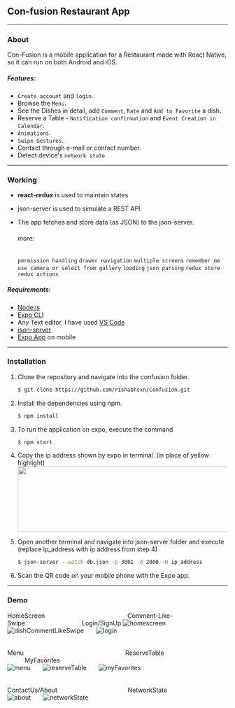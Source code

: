 ## Con-fusion Restaurant App
---

### About  
Con-Fusion is a mobile application for a Restaurant made with React Native, so it can run on both Android and iOS.  

##### Features:  
* `Create account` and `login`.
* Browse the `Menu`.
* See the Dishes in detail, add `Comment`, `Rate` and `Add to Favorite` a dish.
* Reserve a Table - `Notification confirmation` and `Event Creation in Calendar`.
* `Animations`.
* `Swipe Gestures`.
* Contact through e-mail or contact number.
* Detect device's `network state`.
---

### Working
* **react-redux** is used to maintain states
* json-server is used to simulate a REST API.   
* The app fetches and store data (as JSON) to the json-server.  

    ###### more: 
    `permission handling` `drawer navigation` `multiple screens` `remember me` `use camera or select from gallery` `loading` `json parsing` `redux store` `redux actions`

##### Requirements:  
* [Node.js](https://nodejs.org/en/)
* [Expo CLI](https://docs.expo.io/versions/latest/workflow/expo-cli/)  
* Any Text editor, I have used [VS Code](https://code.visualstudio.com/)  
* [json-server](https://www.npmjs.com/package/json-server)
* [Expo App](https://play.google.com/store/apps/details?id=host.exp.exponent&hl=en_IN) on mobile
 
---

### Installation  
1. Clone the repository and navigate into the confusion folder.
   ```bash
   $ git clone https://github.com/rishabhsxn/Confusion.git   
   ```         
2. Install the dependencies using npm.     
    ```bash
   $ npm install   
    ```  
3. To run the application on expo, execute the command   
    ```bash
   $ npm start   
    ```   
4. Copy the ip address shown by expo in terminal. (in place of yellow highlight)
   <img src="https://i.ibb.co/KsRJ9mG/Annotation-2020-03-31-004126.jpg" height="150" width="600"/>  

5. Open another terminal and navigate into json-server folder and execute (replace ip_address with ip address from step 4) 
   ```bash
   $ json-server --watch db.json -p 3001 -d 2000 -H ip_address
   ```  

6. Scan the QR code on your mobile phone with the Expo app.
---

### Demo  
  
HomeScreen&nbsp;&nbsp;&nbsp;&nbsp;&nbsp;&nbsp;&nbsp;&nbsp;&nbsp;&nbsp;&nbsp;&nbsp;&nbsp;&nbsp;&nbsp;&nbsp;&nbsp;&nbsp;&nbsp;&nbsp;&nbsp;&nbsp;&nbsp;&nbsp;&nbsp;&nbsp;&nbsp;&nbsp;&nbsp;&nbsp;&nbsp;&nbsp;&nbsp;&nbsp;&nbsp;&nbsp;&nbsp;&nbsp;&nbsp;&nbsp;&nbsp;&nbsp;&nbsp;&nbsp;&nbsp;&nbsp;&nbsp;&nbsp;Comment-Like-Swipe&nbsp;&nbsp;&nbsp;&nbsp;&nbsp;&nbsp;&nbsp;&nbsp;&nbsp;&nbsp;&nbsp;&nbsp;&nbsp;&nbsp;&nbsp;&nbsp;&nbsp;&nbsp;&nbsp;&nbsp;&nbsp;&nbsp;&nbsp;&nbsp;&nbsp;&nbsp;&nbsp;&nbsp;&nbsp;&nbsp;&nbsp;&nbsp;&nbsp;Login/SignUp
![homescreen](https://media.giphy.com/media/f8OoEYPAaJ2OFpWguO/giphy.gif)&nbsp;&nbsp;&nbsp;&nbsp;&nbsp;&nbsp;&nbsp;![dishCommentLikeSwipe](https://media.giphy.com/media/eHjMxTXVSrItUwCM9I/giphy.gif)&nbsp;&nbsp;&nbsp;&nbsp;&nbsp;&nbsp;&nbsp;![login](https://media.giphy.com/media/RK4lzhqpzcelpSFf8G/giphy.gif)    
</br>
</br>
Menu&nbsp;&nbsp;&nbsp;&nbsp;&nbsp;&nbsp;&nbsp;&nbsp;&nbsp;&nbsp;&nbsp;&nbsp;&nbsp;&nbsp;&nbsp;&nbsp;&nbsp;&nbsp;&nbsp;&nbsp;&nbsp;&nbsp;&nbsp;&nbsp;&nbsp;&nbsp;&nbsp;&nbsp;&nbsp;&nbsp;&nbsp;&nbsp;&nbsp;&nbsp;&nbsp;&nbsp;&nbsp;&nbsp;&nbsp;&nbsp;&nbsp;&nbsp;&nbsp;&nbsp;&nbsp;&nbsp;&nbsp;&nbsp;&nbsp;&nbsp;&nbsp;&nbsp;&nbsp;&nbsp;&nbsp;&nbsp;&nbsp;&nbsp;&nbsp;ReserveTable&nbsp;&nbsp;&nbsp;&nbsp;&nbsp;&nbsp;&nbsp;&nbsp;&nbsp;&nbsp;&nbsp;&nbsp;&nbsp;&nbsp;&nbsp;&nbsp;&nbsp;&nbsp;&nbsp;&nbsp;&nbsp;&nbsp;&nbsp;&nbsp;&nbsp;&nbsp;&nbsp;&nbsp;&nbsp;&nbsp;&nbsp;&nbsp;&nbsp;&nbsp;&nbsp;&nbsp;&nbsp;&nbsp;&nbsp;&nbsp;&nbsp;&nbsp;&nbsp;&nbsp;&nbsp;&nbsp;MyFavorites    
![menu](https://media.giphy.com/media/hvMmNPyGtrgQUdEdUk/giphy.gif)&nbsp;&nbsp;&nbsp;&nbsp;&nbsp;&nbsp;&nbsp;![reserveTable](https://media.giphy.com/media/dUCKhxUiqvwvhnbJoK/giphy.gif)&nbsp;&nbsp;&nbsp;&nbsp;&nbsp;&nbsp;&nbsp;![myFavorites](https://media.giphy.com/media/cmeyFx7nIBsyaZiy2R/giphy.gif)  
</br>
</br>
ContactUs/About&nbsp;&nbsp;&nbsp;&nbsp;&nbsp;&nbsp;&nbsp;&nbsp;&nbsp;&nbsp;&nbsp;&nbsp;&nbsp;&nbsp;&nbsp;&nbsp;&nbsp;&nbsp;&nbsp;&nbsp;&nbsp;&nbsp;&nbsp;&nbsp;&nbsp;&nbsp;&nbsp;&nbsp;&nbsp;&nbsp;&nbsp;&nbsp;&nbsp;&nbsp;&nbsp;&nbsp;&nbsp;&nbsp;&nbsp;&nbsp;&nbsp;NetworkState  
![about](https://media.giphy.com/media/Q59pYVsPYSgFXssA3L/giphy.gif)&nbsp;&nbsp;&nbsp;&nbsp;&nbsp;&nbsp;&nbsp;![networkState](https://media.giphy.com/media/KZTJicSMgh2eDA96Y5/giphy.gif)
